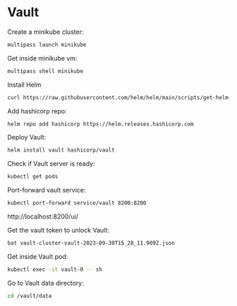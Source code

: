 # Vault

Create a minikube cluster:
```bash
multipass launch minikube
```

Get inside minikube vm:
```bash
multipass shell minikube
```

Install Helm
```bash
curl https://raw.githubusercontent.com/helm/helm/main/scripts/get-helm-3 | bash
```

Add hashicorp repo:
```bash
helm repo add hashicorp https://helm.releases.hashicorp.com
```

Deploy Vault:
```bash
helm install vault hashicorp/vault
```

Check if Vault server is ready:
```bash
kubectl get pods
```

Port-forward vault service:
```bash
kubectl port-forward service/vault 8200:8200
```

http://localhost:8200/ui/


Get the vault token to unlock Vault:
```bash
bat vault-cluster-vault-2023-09-30T15_28_11.909Z.json
```

Get inside Vault pod:
```bash
kubectl exec -it vault-0 -- sh
```

Go to Vault data directory:
```bash
cd /vault/data
```


